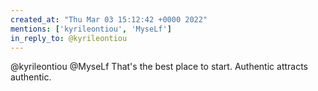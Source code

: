 ```yaml
---
created_at: "Thu Mar 03 15:12:42 +0000 2022"
mentions: ['kyrileontiou', 'MyseLf']
in_reply_to: @kyrileontiou
---
```


@kyrileontiou @MyseLf That's the best place to start. Authentic attracts authentic.
